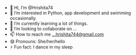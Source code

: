 - 👋 Hi, I’m @Hrishita74
- 👀 I’m interested in Python, app development and swimming occasionally.
- 🌱 I’m currently learning a lot of things.
- 💞️ I’m looking to collaborate on ...
- 📫 How to reach me ...hrishita744@gmail.com
- 😄 Pronouns: She/her/hello
- ⚡ Fun fact: I dance in my sleep

<!---
Hrishita74/Hrishita74 is a ✨ special ✨ repository because its `README.md` (this file) appears on your GitHub profile.
You can click the Preview link to take a look at your changes.
--->
